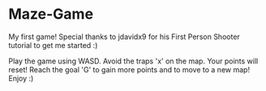 # Maze-Game
My first game!
Special thanks to jdavidx9 for his First Person Shooter tutorial to get me started :)

Play the game using WASD.
Avoid the traps 'x' on the map. Your points will reset!
Reach the goal 'G' to gain more points and to move to a new map!
Enjoy :)

